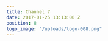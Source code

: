 ```yaml
---
title: Channel 7
date: 2017-01-25 13:13:00 Z
position: 8
logo_image: "/uploads/logo-008.png"
---
```


